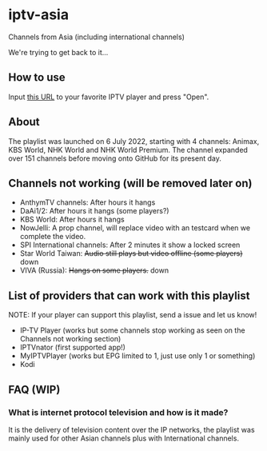 # iptv-asia
Channels from Asia (including international channels)

We're trying to get back to it...

## How to use

Input [this URL](https://raw.githubusercontent.com/AzeemHadzrie/iptv-asia/main/iptv_asia.m3u) to your favorite IPTV player and press "Open".

## About

The playlist was launched on 6 July 2022, starting with 4 channels: Animax, KBS World, NHK World and NHK World Premium. The channel expanded over 151 channels before moving onto GitHub for its present day.

## Channels not working (will be removed later on)

- AnthymTV channels: After hours it hangs
- DaAi1/2: After hours it hangs (some players?)
- KBS World: After hours it hangs
- NowJelli: A prop channel, will replace video with an testcard when we complete the video.
- SPI International channels: After 2 minutes it show a locked screen
- Star World Taiwan: ~~Audio still plays but video offline (some players)~~ down
- VIVA (Russia): ~~Hangs on some players.~~ down

## List of providers that can work with this playlist

NOTE: If your player can support this playlist, send a issue and let us know!

- IP-TV Player (works but some channels stop working as seen on the Channels not working section)
- IPTVnator (first supported app!)
- MyIPTVPlayer (works but EPG limited to 1, just use only 1 or something)
- Kodi

## FAQ (WIP)

### What is internet protocol television and how is it made?

It is the delivery of television content over the IP networks, the playlist was mainly used for other Asian channels plus with International channels.

